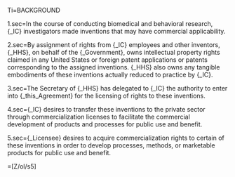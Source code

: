 Ti=BACKGROUND

1.sec=In the course of conducting biomedical and behavioral research, {_IC} investigators made inventions that may have commercial applicability.

2.sec=By assignment of rights from {_IC} employees and other inventors, {_HHS}, on behalf of the {_Government}, owns intellectual property rights claimed in any United States or foreign patent applications or patents corresponding to the assigned inventions.  {_HHS} also owns any tangible embodiments of these inventions actually reduced to practice by {_IC}.

3.sec=The Secretary of {_HHS} has delegated to {_IC} the authority to enter into {_this_Agreement} for the licensing of rights to these inventions.

4.sec={_IC} desires to transfer these inventions to the private sector through commercialization licenses to facilitate the commercial development of products and processes for public use and benefit.

5.sec={_Licensee} desires to acquire commercialization rights to certain of these inventions in order to develop processes, methods, or marketable products for public use and benefit.

=[Z/ol/s5]

